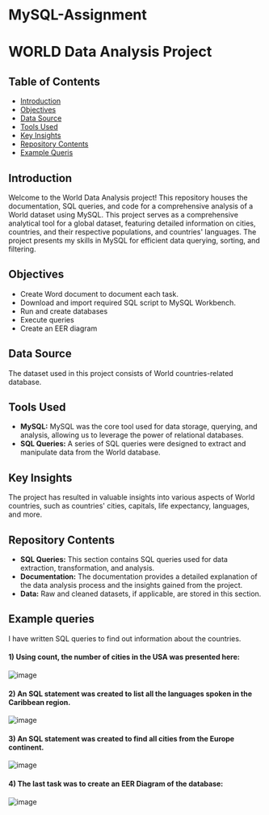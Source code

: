# MySQL-Assignment
# WORLD Data Analysis Project

## Table of Contents

- [Introduction](#introduction)
- [Objectives](#objective)
- [Data Source](#data-source)
- [Tools Used](#tools-used)
- [Key Insights](#key-insights)
- [Repository Contents](#repository-contents)
- [Example Queris](#example-queries)

## Introduction

Welcome to the World Data Analysis project! This repository houses the documentation, SQL queries, and code for a comprehensive analysis of a World dataset using MySQL.  This project serves as a comprehensive analytical tool for a global dataset, featuring detailed information on cities, countries, and their respective populations, and countries' languages. The project presents my skills in MySQL for efficient data querying, sorting, and filtering. 

## Objectives

- Create Word document to document each task.
- Download and import required SQL script to MySQL Workbench.
- Run and create databases
- Execute queries
- Create an EER diagram

## Data Source

The dataset used in this project consists of World countries-related database.

## Tools Used

- **MySQL:** MySQL was the core tool used for data storage, querying, and analysis, allowing us to leverage the power of relational databases.
- **SQL Queries:** A series of SQL queries were designed to extract and manipulate data from the World database.

## Key Insights

The project has resulted in valuable insights into various aspects of World countries, such as countries' cities, capitals, life expectancy, languages, and more.

## Repository Contents

- **SQL Queries:** This section contains SQL queries used for data extraction, transformation, and analysis.
- **Documentation:** The documentation provides a detailed explanation of the data analysis process and the insights gained from the project.
- **Data:** Raw and cleaned datasets, if applicable, are stored in this section.


## Example queries

I have written SQL queries to find out information about the countries. 

#### 1) Using count, the number of cities in the USA was presented here:

![image](https://github.com/kalinka321/MySQL-Assignment/assets/29489913/6e313ab4-d58d-40e5-8919-d81ab3a815ed)


#### 2) An SQL statement was created to list all the languages spoken in the Caribbean region.

![image](https://github.com/kalinka321/MySQL-Assignment/assets/29489913/e9e662d0-9df9-4539-ba81-ad5ca3068e6a)


#### 3) An SQL statement was created to find all cities from the Europe continent.

![image](https://github.com/kalinka321/MySQL-Assignment/assets/29489913/0f4a98e5-db25-4e2b-a21c-1251a90e4fb3)


#### 4) The last task was to create an EER Diagram of the database:

![image](https://github.com/kalinka321/MySQL-Assignment/assets/29489913/6010821b-67dd-4a9f-8f76-5bfc051b003b)
